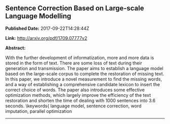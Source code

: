 ## Sentence Correction Based on Large-scale Language Modelling

**Published Date:** 2017-09-22T14:28:44Z

**Link:** http://arxiv.org/pdf/1709.07777v2

**Abstract:**

  With the further development of informatization, more and more data is stored
in the form of text. There are some loss of text during their generation and
transmission. The paper aims to establish a language model based on the
large-scale corpus to complete the restoration of missing text. In this paper,
we introduce a novel measurement to find the missing words, and a way of
establishing a comprehensive candidate lexicon to insert the correct choice of
words. The paper also introduces some effective optimization methods, which
largely improve the efficiency of the text restoration and shorten the time of
dealing with 1000 sentences into 3.6 seconds. \keywords{ language model,
sentence correction, word imputation, parallel optimization


---

